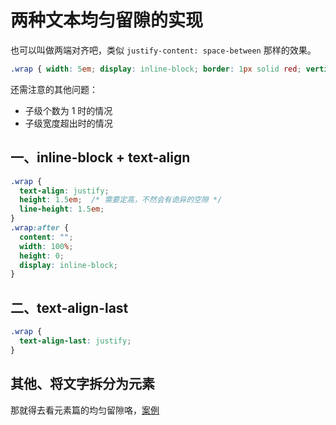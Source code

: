 # 两种文本均匀留隙的实现

也可以叫做两端对齐吧，类似 `justify-content: space-between` 那样的效果。
```css
.wrap { width: 5em; display: inline-block; border: 1px solid red; vertical-align: middle; }
```

还需注意的其他问题：
* 子级个数为 1 时的情况
* 子级宽度超出时的情况

## 一、inline-block + text-align
```css
.wrap {
  text-align: justify;
  height: 1.5em;  /* 需要定高，不然会有诡异的空隙 */
  line-height: 1.5em;
}
.wrap:after {
  content: "";
  width: 100%;
  height: 0;
  display: inline-block;
}
```

## 二、text-align-last
```css
.wrap {
  text-align-last: justify;
}
```
## 其他、将文字拆分为元素

那就得去看元素篇的均匀留隙咯，[案例](./pages/child-align-justify)